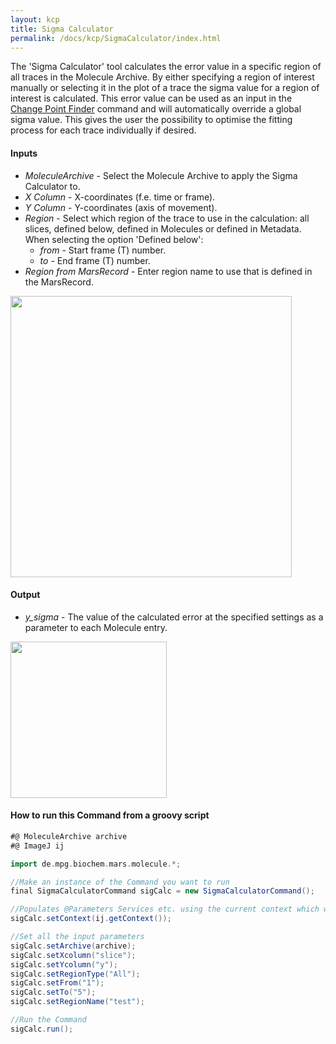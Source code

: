 ```yaml
---
layout: kcp
title: Sigma Calculator
permalink: /docs/kcp/SigmaCalculator/index.html
---
```


The 'Sigma Calculator' tool calculates the error value in a specific region of all traces in the Molecule Archive. By either specifying a region of interest manually or selecting it in the plot of a trace the sigma value for a region of interest is calculated. This error value can be used as an input in the [Change Point Finder](https://duderstadt-lab.github.io/mars-docs/docs/kcp/ChangePointFinder/) command and will automatically override a global sigma value. This gives the user the possibility to optimise the fitting process for each trace individually if desired.


#### Inputs
* _MoleculeArchive_ - Select the Molecule Archive to apply the Sigma Calculator to.
* _X Column_ - X-coordinates (f.e. time or frame).
* _Y Column_ - Y-coordinates (axis of movement).
* _Region_ - Select which region of the trace to use in the calculation: all slices, defined below, defined in Molecules or defined in Metadata.  
When selecting the option 'Defined below':
  * _from_ - Start frame (T) number.
  * _to_ - End frame (T) number.
* _Region from MarsRecord_ - Enter region name to use that is defined in the MarsRecord.


<img src='{{site.baseurl}}/docs/kcp/img/img7.png' width='450' />


#### Output
* _y_sigma_ - The value of the calculated error at the specified settings as a parameter to each Molecule entry.


<img src='{{site.baseurl}}/docs/kcp/img/img8.png' width='250' />


#### How to run this Command from a groovy script
```Groovy
#@ MoleculeArchive archive
#@ ImageJ ij

import de.mpg.biochem.mars.molecule.*;

//Make an instance of the Command you want to run
final SigmaCalculatorCommand sigCalc = new SigmaCalculatorCommand();

//Populates @Parameters Services etc. using the current context which we get from the ImageJ Input
sigCalc.setContext(ij.getContext());

//Set all the input parameters
sigCalc.setArchive(archive);
sigCalc.setXcolumn("slice");
sigCalc.setYcolumn("y");
sigCalc.setRegionType("All");
sigCalc.setFrom("1");
sigCalc.setTo("5");
sigCalc.setRegionName("test");

//Run the Command
sigCalc.run();

```
